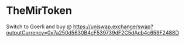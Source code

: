 # TheMirToken

Switch to Goerli and buy @ https://uniswap.exchange/swap?outputCurrency=0x7a250d5630B4cF539739dF2C5dAcb4c659F2488D
